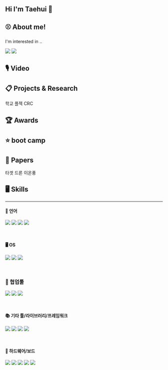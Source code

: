 ## Hi I'm Taehui 👋

## ⚾ About me!
I'm interested in ..

<p>
  <!-- Tistory -->
  <a href="https://justdoit-coding.tistory.com/"><img src="https://img.shields.io/badge/Tech Blog-000000?style=flat-square&logo=tistory&logoColor=white"/></a>
  <!-- LinkedIn -->
  <a href="https://www.linkedin.com/feed/"><img src="https://img.shields.io/badge/LinkedIn-0A66C2?style=flat-square&logo=linkedin&logoColor=white"/></a>
  <!-- Notion -->
</p>

## 🎙️ Video

## 📋 Projects & Research
학교 플젝
CRC

## 🏆 Awards

## ⭐ boot camp

## 📝 Papers
타겟 드론
이온풍

## 🖥️ Skills

---

#### 📝 언어  
<a href="#"><img src="https://img.shields.io/badge/Python-3776AB?style=for-the-badge&logo=python&logoColor=white"/></a>
<a href="#"><img src="https://img.shields.io/badge/C-00599C?style=for-the-badge&logo=c&logoColor=white"/></a>
<a href="#"><img src="https://img.shields.io/badge/C++-00599C?style=for-the-badge&logo=c%2B%2B&logoColor=white"/></a>
<a href="#"><img src="https://img.shields.io/badge/MATLAB-0076A8?style=for-the-badge&logo=mathworks&logoColor=white"/></a>

<br>

#### 🖥️ OS  
<a href="#"><img src="https://img.shields.io/badge/Linux-FCC624?style=for-the-badge&logo=linux&logoColor=black"/></a>
<a href="#"><img src="https://img.shields.io/badge/Windows-0078D6?style=for-the-badge&logo=windows&logoColor=white"/></a>
<a href="#"><img src="https://img.shields.io/badge/WSL-0a97f5?style=for-the-badge&logo=linux&logoColor=white"/></a>

<br>

### 🤝 협업툴  
<a href="#"><img src="https://img.shields.io/badge/Git-F05032?style=for-the-badge&logo=git&logoColor=white"/></a>
<a href="#"><img src="https://img.shields.io/badge/Jira-0052CC?style=for-the-badge&logo=jira&logoColor=white"/></a>
<a href="#"><img src="https://img.shields.io/badge/Confluence-172B4D?style=for-the-badge&logo=confluence&logoColor=white"/></a>

<br>

#### 📚 기타 툴/라이브러리/프레임워크  
<a href="#"><img src="https://img.shields.io/badge/Simulink-EE5C22?style=for-the-badge&logo=mathworks&logoColor=white"/></a>
<a href="#"><img src="https://img.shields.io/badge/OrCAD-ED1C24?style=for-the-badge&logoColor=white"/></a>
<a href="#"><img src="https://img.shields.io/badge/SLAM-0Cc7b7?style=for-the-badge&logo=semantic-release&logoColor=white"/></a>
<a href="#"><img src="https://img.shields.io/badge/ROS-22314E?style=for-the-badge&logo=ros&logoColor=white"/></a>

<br>

#### 🔧 하드웨어/보드  
<a href="#"><img src="https://img.shields.io/badge/Arduino-00979D?style=for-the-badge&logo=arduino&logoColor=white"/></a>
<a href="#"><img src="https://img.shields.io/badge/Raspberry%20Pi-A22846?style=for-the-badge&logo=raspberrypi&logoColor=white"/></a>
<a href="#"><img src="https://img.shields.io/badge/Infineon%20TC3XX-009999?style=for-the-badge&logo=infineon&logoColor=white"/></a>
<a href="#"><img src="https://img.shields.io/badge/STM32-03234B?style=for-the-badge&logo=stmicroelectronics&logoColor=white"/></a>
<a href="#"><img src="https://img.shields.io/badge/Jetson%20Nano-76B900?style=for-the-badge&logo=nvidia&logoColor=white"/></a>
